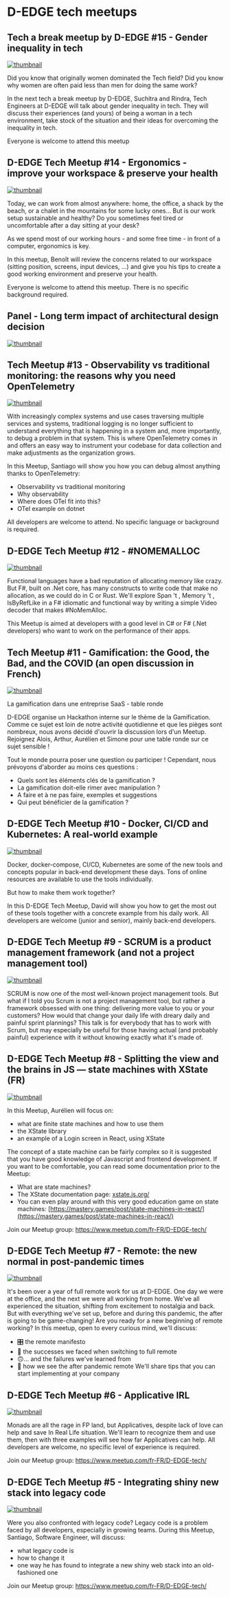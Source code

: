 # D-EDGE tech meetups

## Tech a break meetup by D-EDGE #15 - Gender inequality in tech

[![thumbnail](https://i1.ytimg.com/vi/tvlF-yLxgos/hqdefault.jpg)](https://www.youtube.com/watch?v=tvlF-yLxgos)

Did you know that originally women dominated the Tech field? Did you know why women are often paid less than men for doing the same work?

In the next tech a break meetup by D-EDGE, Suchitra and Rindra, Tech Engineers at D-EDGE will talk about gender inequality in tech. They will discuss their experiences (and yours) of being a woman in a tech environment, take stock of the situation and their ideas for overcoming the inequality in tech.

Everyone is welcome to attend this meetup

## D-EDGE Tech Meetup #14 - Ergonomics - improve your workspace & preserve your health

[![thumbnail](https://i4.ytimg.com/vi/CR2Sw6hz5Mc/hqdefault.jpg)](https://www.youtube.com/watch?v=CR2Sw6hz5Mc)

Today, we can work from almost anywhere: home, the office, a shack by the beach, or a chalet in the mountains for some lucky ones... But is our work setup sustainable and healthy? Do you sometimes feel tired or uncomfortable after a day sitting at your desk?

As we spend most of our working hours - and some free time - in front of a computer, ergonomics is key.

In this meetup, Benoît will review the concerns related to our workspace (sitting position, screens, input devices, ...) and give you his tips to create a good working environment and preserve your health.

Everyone is welcome to attend this meetup. There is no specific background required.

## Panel - Long term impact of architectural design decision

[![thumbnail](https://i2.ytimg.com/vi/A_ixD5EHk6k/hqdefault.jpg)](https://www.youtube.com/watch?v=A_ixD5EHk6k)



## Tech Meetup #13 - Observability vs traditional monitoring: the reasons why you need OpenTelemetry

[![thumbnail](https://i4.ytimg.com/vi/Sm9W0Mm8jqA/hqdefault.jpg)](https://www.youtube.com/watch?v=Sm9W0Mm8jqA)

With increasingly complex systems and use cases traversing multiple services and systems, traditional logging is no longer sufficient to understand everything that is happening in a system and, more importantly, to debug a problem in that system.
This is where OpenTelemetry comes in and offers an easy way to instrument your codebase for data collection and make adjustments as the organization grows.

In this Meetup, Santiago will show you how you can debug almost anything thanks to OpenTelemetry:

* Observability vs traditional monitoring
* Why observability
* Where does OTel fit into this?
* OTel example on dotnet

All developers are welcome to attend. No specific language or background is required.

## D-EDGE Tech Meetup #12 - #NOMEMALLOC

[![thumbnail](https://i2.ytimg.com/vi/eVJ5b1lwMJ8/hqdefault.jpg)](https://www.youtube.com/watch?v=eVJ5b1lwMJ8)

Functional languages have a bad reputation of allocating memory like crazy. But F#, built on .Net core, has many constructs to write code that make no allocation, as we could do in C or Rust. We'll explore Span 't , Memory 't , IsByRefLike in a F# idiomatic and functional way by writing a simple Video decoder that makes #NoMemAlloc.

This Meetup is aimed at developers with a good level in C# or F# (.Net developers) who want to work on the performance of their apps.

## Tech Meetup #11 - Gamification: the Good, the Bad, and the COVID (an open discussion in French)

[![thumbnail](https://i1.ytimg.com/vi/06HIy-8L_gM/hqdefault.jpg)](https://www.youtube.com/watch?v=06HIy-8L_gM)

La gamification dans une entreprise SaaS - table ronde

D-EDGE organise un Hackathon interne sur le thème de la Gamification. Comme ce sujet est loin de notre activité quotidienne et que les pièges sont nombreux, nous avons décidé d'ouvrir la discussion lors d'un Meetup. Rejoignez Alois, Arthur, Aurélien et Simone pour une table ronde sur ce sujet sensible !

Tout le monde pourra poser une question ou participer !
Cependant, nous prévoyons d'aborder au moins ces questions :
- Quels sont les éléments clés de la gamification ?
- La gamification doit-elle rimer avec manipulation ?
- A faire et à ne pas faire, exemples et suggestions
- Qui peut bénéficier de la gamification ?

## D-EDGE Tech Meetup #10 - Docker, CI/CD and Kubernetes: A real-world example

[![thumbnail](https://i1.ytimg.com/vi/8N4srFqsvJI/hqdefault.jpg)](https://www.youtube.com/watch?v=8N4srFqsvJI)

Docker, docker-compose, CI/CD, Kubernetes are some of the new tools and concepts popular in back-end development these days.
Tons of online resources are available to use the tools individually.

But how to make them work together?

In this D-EDGE Tech Meetup, David will show you how to get the most out of these tools together with a concrete example from his daily work.
All developers are welcome (junior and senior), mainly back-end developers.

## D-EDGE Tech Meetup #9 - SCRUM is a product management framework (and not a project management tool)

[![thumbnail](https://i4.ytimg.com/vi/s1rLEOBhS_4/hqdefault.jpg)](https://www.youtube.com/watch?v=s1rLEOBhS_4)

SCRUM is now one of the most well-known project management tools. But what if I told you Scrum is not a project management tool, but rather a framework obsessed with one thing: delivering more value to you or your customers? How would that change your daily life with dreary daily and painful sprint plannings? This talk is for everybody that has to work with Scrum, but may especially be useful for those having actual (and probably painful) experience with it without knowing exactly what it's made of.



## D-EDGE Tech Meetup #8 - Splitting the view and the brains in JS — state machines with XState (FR)

[![thumbnail](https://i2.ytimg.com/vi/yRB57CDvQuY/hqdefault.jpg)](https://www.youtube.com/watch?v=yRB57CDvQuY)

In this Meetup, Aurélien will focus on:

* what are finite state machines and how to use them
* the XState library
* an example of a Login screen in React, using XState

The concept of a state machine can be fairly complex so it is suggested that you have good knowledge of Javascript and frontend development. If you want to be comfortable, you can read some documentation prior to the Meetup:

- What are state machines?
- The XState documentation page: [xstate.js.org/](http://xstate.js.org/)
- You can even play around with this very good education game on state machines: [https://mastery.games/post/state-machines-in-react/](https://mastery.games/post/state-machines-in-react/)

Join our Meetup group: https://www.meetup.com/fr-FR/D-EDGE-tech/

## D-EDGE Tech Meetup #7 - Remote: the new normal in post-pandemic times

[![thumbnail](https://i3.ytimg.com/vi/Bzg0ZVeIh6Y/hqdefault.jpg)](https://www.youtube.com/watch?v=Bzg0ZVeIh6Y)

It's been over a year of full remote work for us at D-EDGE. One day we were at the office, and the next we were all working from home. We've all experienced the situation, shifting from excitement to nostalgia and back.
But with everything we've set up, before and during this pandemic, the after is going to be game-changing! Are you ready for a new beginning of remote working?
In this meetup, open to every curious mind, we'll discuss:
* 🎛 the remote manifesto
* 🙂 the successes we faced when switching to full remote
* 🙃... and the failures we've learned from
* 🌈 how we see the after pandemic remote
We'll share tips that you can start implementing at your company



## D-EDGE Tech Meetup #6 - Applicative IRL

[![thumbnail](https://i2.ytimg.com/vi/a4nYkvAA3VY/hqdefault.jpg)](https://www.youtube.com/watch?v=a4nYkvAA3VY)

Monads are all the rage in FP land, but Applicatives, despite lack of love can help and save In Real Life situation. We'll learn to recognize them and use them, then with three examples will see how far Applicatives can help. All developers are welcome, no specific level of experience is required.

Join our Meetup group: https://www.meetup.com/fr-FR/D-EDGE-tech/

## D-EDGE Tech Meetup #5 -  Integrating shiny new stack into legacy code

[![thumbnail](https://i2.ytimg.com/vi/akNGA5mIJN8/hqdefault.jpg)](https://www.youtube.com/watch?v=akNGA5mIJN8)

Were you also confronted with legacy code? Legacy code is a problem faced by all developers, especially in growing teams. During this Meetup, Santiago, Software Engineer, will discuss:
* what legacy code is
* how to change it
* one way he has found to integrate a new shiny web stack into an old-fashioned one

Join our Meetup group: https://www.meetup.com/fr-FR/D-EDGE-tech/

